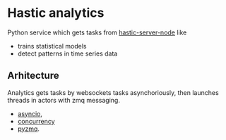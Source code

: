 # Hastic analytics

Python service which gets tasks from [hastic-server-node](https://github.com/hastic/hastic-server/tree/master/server) like

* trains statistical models
* detect patterns in time series data

## Arhitecture

Analytics gets tasks by websockets tasks asynchoriously, then launches threads in actors with zmq messaging. 
* [asyncio](https://docs.python.org/3/library/asyncio.html), 
* [concurrency](https://docs.python.org/3.6/library/concurrent.futures.html#module-concurrent.futures)
* [pyzmq](https://pyzmq.readthedocs.io/en/latest/). 
